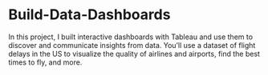 # Build-Data-Dashboards
In this project, I built interactive dashboards with Tableau and use them to discover and communicate insights from data. You’ll use a dataset of flight delays in the US to visualize the quality of airlines and airports, find the best times to fly, and more.
